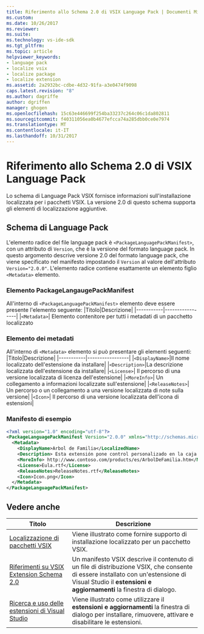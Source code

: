 ```yaml
---
title: Riferimento allo Schema 2.0 di VSIX Language Pack | Documenti Microsoft
ms.custom: 
ms.date: 10/26/2017
ms.reviewer: 
ms.suite: 
ms.technology: vs-ide-sdk
ms.tgt_pltfrm: 
ms.topic: article
helpviewer_keywords:
- language pack
- localize vsix
- localize package
- localize extension
ms.assetid: 2a2932bc-cdbe-4d32-91fa-a3e0474f9098
caps.latest.revision: "8"
ms.author: dagriffe
author: dgriffen
manager: ghogen
ms.openlocfilehash: 15c63e446699f254ba33237c264c06c1da802811
ms.sourcegitcommit: f40311056ea0b4677efcca74a285dbb0ce0e7974
ms.translationtype: MT
ms.contentlocale: it-IT
ms.lasthandoff: 10/31/2017
---
```

# <a name="vsix-language-pack-schema-20-reference"></a>Riferimento allo Schema 2.0 di VSIX Language Pack

Lo schema di Language Pack VSIX fornisce informazioni sull'installazione localizzata per i pacchetti VSIX. La versione 2.0 di questo schema supporta gli elementi di localizzazione aggiuntive.

## <a name="language-pack-schema"></a>Schema di Language Pack

L'elemento radice del file language pack è `<PackageLanguagePackManifest>`, con un attributo di `Version`, che è la versione del formato language pack. In questo argomento descrive versione 2.0 del formato language pack, che viene specificato nel manifesto impostando il `Version` al valore dell'attributo `Version="2.0.0"`. L'elemento radice contiene esattamente un elemento figlio `<Metadata>` elemento.

### <a name="packagelangaugepackmanifest-element"></a>Elemento PackageLangaugePackManifest

All'interno di `<PackageLanguagePackManifest>` elemento deve essere presente l'elemento seguente:
|Titolo|Descrizione|
|-----------|-----------------|
|`<Metadata>`| Elemento contenitore per tutti i metadati di un pacchetto localizzato

### <a name="metadata-element"></a>Elemento dei metadati

All'interno di `<Metadata>` elemento si può presentare gli elementi seguenti:
|Titolo|Descrizione|
|-----------|-----------------|
|`<DisplayName>`|Il nome localizzato dell'estensione da installare|
|`<Description>`|La descrizione localizzata dell'estensione da installare|
|`<License>`| Il percorso di una versione localizzata di licenza dell'estensione|
|`<MoreInfo>`| Un collegamento a informazioni localizzate sull'estensione|
|`<ReleaseNotes>`| Un percorso o un collegamento a una versione localizzata di note sulla versione|
|`<Icon>`| Il percorso di una versione localizzata dell'icona di estensioni|

### <a name="sample-manifest"></a>Manifesto di esempio

```xml
<?xml version="1.0" encoding="utf-8"?>
<PackageLanguagePackManifest Version="2.0.0" xmlns="http://schemas.microsoft.com/developer/vsx-schema/2011">
  <Metadata>
    <DisplayName>Arbol de Familia</LocalizedName>
    <Description> Esta extensión pone control personalizado en la caja de herramientas por manejar información de familia.</Description>
    <MoreInfo> http://www.contoso.com/products/es/ArbolDeFamilia.htm</MoreInfo>
    <License>Eula.rtf</License>
    <ReleaseNotes>ReleaseNotes.rtf</ReleaseNotes>
    <Icon>Icon.png</Icon>
  </Metadata>
</PackageLanguagePackManifest>
```

## <a name="see-also"></a>Vedere anche

|Titolo|Descrizione|
|-----------|-----------------|
|[Localizzazione di pacchetti VSIX](../extensibility/localizing-vsix-packages.md)|Viene illustrato come fornire supporto di installazione localizzato per un pacchetto VSIX.|
|[Riferimenti su VSIX Extension Schema 2.0](../extensibility/vsix-extension-schema-2-0-reference.md)|Un manifesto VSIX descrive il contenuto di un file di distribuzione VSIX, che consente di essere installato con un'estensione di Visual Studio il **estensioni e aggiornamenti** la finestra di dialogo.|
|[Ricerca e uso delle estensioni di Visual Studio](../ide/finding-and-using-visual-studio-extensions.md)|Viene illustrato come utilizzare il **estensioni e aggiornamenti** la finestra di dialogo per installare, rimuovere, attivare e disabilitare le estensioni.|